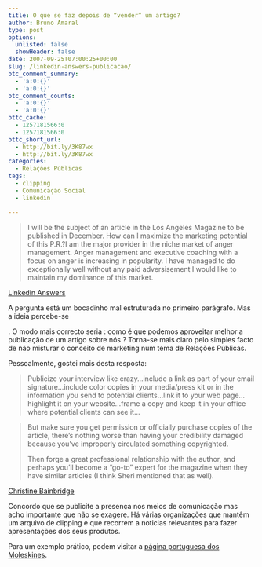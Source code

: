 ```yaml
---
title: O que se faz depois de “vender” um artigo?
author: Bruno Amaral
type: post
options:
  unlisted: false
  showHeader: false
date: 2007-09-25T07:00:25+00:00
slug: /linkedin-answers-publicacao/
btc_comment_summary:
  - 'a:0:{}'
  - 'a:0:{}'
btc_comment_counts:
  - 'a:0:{}'
  - 'a:0:{}'
bttc_cache:
  - 1257181566:0
  - 1257181566:0
bttc_short_url:
  - http://bit.ly/3K87wx
  - http://bit.ly/3K87wx
categories:
  - Relações Públicas
tags:
  - clipping
  - Comunicação Social
  - linkedin

---
```

> I will be the subject of an article in the Los Angeles Magazine to be published in December. How can I maximize the marketing potential of this P.R.?I am the major provider in the niche market of anger management. Anger management and executive coaching with a focus on anger is increasing in popularity. I have managed to do exceptionally well without any paid adversisement I would like to maintain my dominance of this market.

[Linkedin Answers][1]
  
A pergunta está um bocadinho mal estruturada no primeiro parágrafo. Mas a ideia percebe-se
  
. O modo mais correcto seria : como é que podemos aproveitar melhor a publicação de um artigo sobre nós ? Torna-se mais claro pelo simples facto de não misturar o conceito de marketing num tema de Relações Públicas.

Pessoalmente, gostei mais desta resposta:

> Publicize your interview like crazy&#8230;include a link as part of your email signature&#8230;include color copies in your media/press kit or in the information you send to potential clients&#8230;link it to your web page&#8230;highlight it on your website&#8230;frame a copy and keep it in your office where potential clients can see it&#8230;
  
> But make sure you get permission or officially purchase copies of the article, there&#8217;s nothing worse than having your credibility damaged because you&#8217;ve improperly circulated something copyrighted.
> 
> Then forge a great professional relationship with the author, and perhaps you&#8217;ll become a &#8220;go-to&#8221; expert for the magazine when they have similar articles (I think Sheri mentioned that as well).

[Christine Bainbridge][2]

Concordo que se publicite a presença nos meios de comunicação mas acho importante que não se exagere. Há várias organizações que mantêm um arquivo de clipping e que recorrem a noticias relevantes para fazer apresentações dos seus produtos.

Para um exemplo prático, podem visitar a [página portuguesa dos Moleskines][3].

 [1]: http://www.linkedin.com/answers/marketing-sales/public-relations/MAR_PRR/101081-5117953
 [2]: http://www.linkedin.com/profile?viewProfile=&key=12039365&authToken=IXc-&authType=name&goback=%2Eavq_101081_5117953_0_*2
 [3]: http://www.moleskine.pt/portug.htm